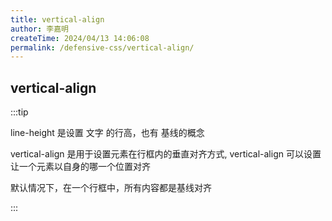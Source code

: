 ```yaml
---
title: vertical-align
author: 李嘉明
createTime: 2024/04/13 14:06:08
permalink: /defensive-css/vertical-align/
---
```



## vertical-align

:::tip

line-height 是设置 文字 的行高，也有 基线的概念

vertical-align 是用于设置元素在行框内的垂直对齐方式, vertical-align 可以设置让一个元素以自身的哪一个位置对齐

默认情况下，在一个行框中，所有内容都是基线对齐


:::